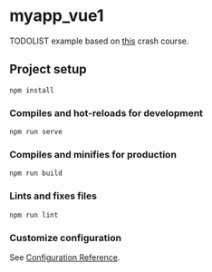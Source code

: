 # myapp_vue1

TODOLIST example based on [this](https://www.youtube.com/watch?v=Wy9q22isx3U) crash course.

## Project setup
```
npm install
```

### Compiles and hot-reloads for development
```
npm run serve
```

### Compiles and minifies for production
```
npm run build
```

### Lints and fixes files
```
npm run lint
```

### Customize configuration
See [Configuration Reference](https://cli.vuejs.org/config/).
